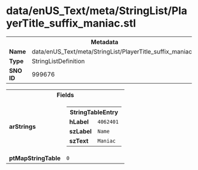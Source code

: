 <h1>data/enUS_Text/meta/StringList/PlayerTitle_suffix_maniac.stl</h1><table><tr><th colspan="100%">Metadata</th></tr><tr><td><b>Name</b></td><td>data/enUS_Text/meta/StringList/PlayerTitle_suffix_maniac.stl</td></tr><tr><td><b>Type</b></td><td>StringListDefinition</td></tr><tr><td><b>SNO ID</b></td><td>999676</td></tr></table>

<table><tr><th colspan="100%">Fields</th></tr><tr><td><b>arStrings</b></td><td><table><tr><th colspan="100%">StringTableEntry</th></tr><tr><td><b>hLabel</b></td><td><code>4062401</code></td></tr><tr><td><b>szLabel</b></td><td><code>Name</code></td></tr><tr><td><b>szText</b></td><td><code>Maniac</code></td></tr></table>


</td></tr><tr><td><b>ptMapStringTable</b></td><td><code>0</code></td></tr></table>

